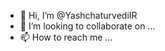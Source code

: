- 👋 Hi, I’m @YashchaturvediIR
- 💞️ I’m looking to collaborate on ...
- 📫 How to reach me ...

<!---
YashchaturvediIR/YashchaturvediIR is a ✨ special ✨ repository because its `README.md` (this file) appears on your GitHub profile.
You can click the Preview link to take a look at your changes.
--->
